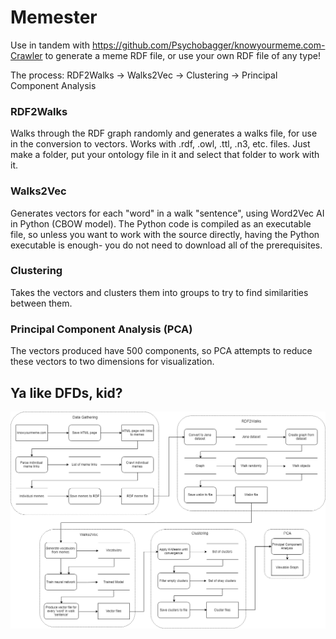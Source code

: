 # Memester
Use in tandem with https://github.com/Psychobagger/knowyourmeme.com-Crawler to generate a meme RDF file, or use your own RDF file of any type!

The process:
RDF2Walks -> Walks2Vec -> Clustering -> Principal Component Analysis

### RDF2Walks
Walks through the RDF graph randomly and generates a walks file, for use in the conversion to vectors. Works with .rdf, .owl, .ttl, .n3, etc. files. Just make a folder, put your ontology file in it and select that folder to work with it.

### Walks2Vec
Generates vectors for each "word" in a walk "sentence", using Word2Vec AI in Python (CBOW model). The Python code is compiled as an executable file, so unless you want to work with the source directly, having the Python executable is enough- you do not need to download all of the prerequisites.

### Clustering
Takes the vectors and clusters them into groups to try to find similarities between them.

### Principal Component Analysis (PCA)
The vectors produced have 500 components, so PCA attempts to reduce these vectors to two dimensions for visualization.

## Ya like DFDs, kid?
![alt text](https://github.com/Sanavesa/Memester/blob/master/resources/level2_DFD_2.png)
